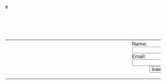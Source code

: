 #<html>
<link rel="stylesheet" href="https://maxcdn.bootstrapcdn.com/bootstrap/3.3.7/css/bootstrap.min.css">
<body background="images/2.png" style="background-repeat:no-repeat;
background-size: 100% 100%">
<br><br><br><br>
<div class="container">
  <div class="jumbotron vertical-center">
  	<table class="grid" cellspacing="0">
  		<tr>
  <td colspan="4">&nbsp;&nbsp;&nbsp;&nbsp;&nbsp;&nbsp;&nbsp;&nbsp;&nbsp;&nbsp;&nbsp;&nbsp;&nbsp;&nbsp;&nbsp;&nbsp;&nbsp;&nbsp;&nbsp;&nbsp;&nbsp;&nbsp;&nbsp;&nbsp;&nbsp;&nbsp;&nbsp;&nbsp;&nbsp;&nbsp;&nbsp;&nbsp;&nbsp;&nbsp;&nbsp;&nbsp;&nbsp;&nbsp;&nbsp;&nbsp;&nbsp;&nbsp;&nbsp;&nbsp;&nbsp;&nbsp;&nbsp;&nbsp;&nbsp;&nbsp;&nbsp;&nbsp;&nbsp;&nbsp;&nbsp;&nbsp;&nbsp;&nbsp;&nbsp;&nbsp;&nbsp;&nbsp;&nbsp;&nbsp;&nbsp;&nbsp;&nbsp;&nbsp;&nbsp;&nbsp;&nbsp;&nbsp;&nbsp;&nbsp;&nbsp;&nbsp;&nbsp;&nbsp;&nbsp;&nbsp;&nbsp;&nbsp;&nbsp;&nbsp;&nbsp;&nbsp;&nbsp;&nbsp;&nbsp;&nbsp;</td>
  <td colspan="4">
  	<form method="post">
  <div class="form-group" action="post">
    <label for="firstname">Name:</label>
    <input type="text" class="form-control" name="firstname">
  </div>
  <div class="form-group">
    <label for="email">Email:</label>
    <input type="text" class="form-control" name="email">
  </div>
&nbsp;&nbsp;&nbsp;&nbsp;&nbsp;&nbsp;&nbsp;&nbsp;&nbsp;&nbsp;&nbsp;&nbsp;&nbsp;<button type="submit" class="btn btn-success">Submit</button>
</form></td>  
  <td colspan="4"></td>
</tr>
</table>
</div>
</div>
<?php
